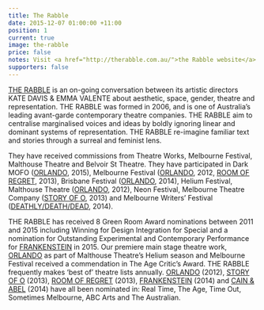 ```yaml
---
title: The Rabble
date: 2015-12-07 01:00:00 +11:00
position: 1
current: true
image: the-rabble
price: false
notes: Visit <a href="http://therabble.com.au/">the Rabble website</a>
supporters: false
---
```


[THE RABBLE](http://therabble.com.au/) is an on-going conversation between its artistic directors KATE DAVIS & EMMA VALENTE about aesthetic, space, gender, theatre and representation. THE RABBLE was formed in 2006, and is one of Australia’s leading avant-garde contemporary theatre companies. THE RABBLE aim to centralise marginalised voices and ideas by boldly ignoring linear and dominant systems of representation. THE RABBLE re-imagine familiar text and stories through a surreal and feminist lens.

They have received commissions from Theatre Works, Melbourne Festival, Malthouse Theatre and Belvoir St Theatre. They have participated in Dark MOFO ([ORLANDO](http://therabble.com.au/orlando/), 2015), Melbourne Festival ([ORLANDO](http://therabble.com.au/orlando/), 2012, [ROOM OF REGRET](http://therabble.com.au/room-of-regret/), 2013), Brisbane Festival ([ORLANDO](http://therabble.com.au/orlando/), 2014), Helium Festival, Malthouse Theatre ([ORLANDO](http://therabble.com.au/orlando/), 2012), Neon Festival, Melbourne Theatre Company ([STORY OF O](http://therabble.com.au/story-of-o/), 2013) and Melbourne Writers’ Festival ([DEATHLY/DEATH/DEAD](http://therabble.com.au/deathlydeathdead/), 2014).

THE RABBLE has received 8 Green Room Award nominations between 2011 and 2015 including Winning for Design Integration for Special and a nomination for Outstanding Experimental and Contemporary Performance for [FRANKENSTEIN](http://therabble.com.au/frankenstein/) in 2015. Our premiere main stage theatre work, [ORLANDO](http://therabble.com.au/orlando/) as part of Malthouse Theatre’s Helium season and Melbourne Festival received a commendation in The Age Critic’s Award. THE RABBLE frequently makes ‘best of’ theatre lists annually. [ORLANDO](http://therabble.com.au/orlando/) (2012), [STORY OF O](http://therabble.com.au/story-of-o/) (2013), [ROOM OF REGRET](http://therabble.com.au/room-of-regret/) (2013), [FRANKENSTEIN](http://therabble.com.au/frankenstein/) (2014) and [CAIN & ABEL](http://therabble.com.au/cain-abel/) (2014) have all been nominated in: Real Time, The Age, Time Out, Sometimes Melbourne, ABC Arts and The Australian.
